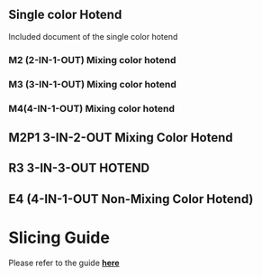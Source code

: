 ## Single color Hotend
Included document of the single color hotend

### M2 (2-IN-1-OUT)  Mixing color hotend

### M3 (3-IN-1-OUT) Mixing color hotend

### M4(4-IN-1-OUT)  Mixing color hotend

## M2P1 3-IN-2-OUT Mixing Color Hotend

## R3 3-IN-3-OUT HOTEND

## E4 (4-IN-1-OUT Non-Mixing Color Hotend)

# Slicing Guide  
Please refer to the guide [**here**](https://github.com/ZONESTAR3D/Slicing-Guide)